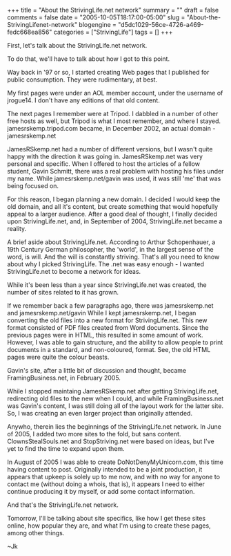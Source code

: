 +++
title = "About the StrivingLife.net network"
summary = ""
draft = false
comments = false
date = "2005-10-05T18:17:00-05:00"
slug = "About-the-StrivingLifenet-network"
blogengine = "d5dc1029-56ce-4726-a469-fedc668ea856"
categories = ["StrivingLife"]
tags = []
+++

<p>
First, let&#39;s talk about the StrivingLife.net network.
</p>
<p>
To do that, we&#39;ll have to talk about how I got to this point.<!--more-->
</p>
<p>
Way back in &#39;97 or so, I started creating Web pages that I published for public consumption.  They were rudimentary, at best.
</p>
<p>
My first pages were under an AOL member account, under the username of jrogue14.  I don&#39;t have any editions of that old content.
</p>
<p>
The next pages I remember were at Tripod.  I dabbled in a number of other free hosts as well, but Tripod is what I most remember, and where I stayed.  jamesrskemp.tripod.com became, in December 2002, an actual domain - jamesrskemp.net<!--adsense-->
</p>
<p>
JamesRSkemp.net had a number of different versions, but I wasn&#39;t quite happy with the direction it was going in.  JamesRSkemp.net was very personal and specific.  When I offered to host the articles of a fellow student, Gavin Schmitt, there was a real problem with hosting his files under my name.  While jamesrskemp.net/gavin was used, it was still &#39;me&#39; that was being focused on.
</p>
<p>
For this reason, I began planning a new domain.  I decided I would keep the old domain, and all it&#39;s content, but create something that would hopefully appeal to a larger audience.  After a good deal of thought, I finally decided upon StrivingLife.net, and, in September of 2004, StrivingLife.net became a reality.
</p>
<p>
A brief aside about StrivingLife.net.  According to Arthur Schopenhauer, a 19th Century German philosopher, the &#39;world&#39;, in the largest sense of the word, is will.  And the will is constantly striving.  That&#39;s all you need to know about why I picked StrivingLife.  The .net was easy enough - I wanted StrivingLife.net to become a network for ideas.
</p>
<p>
While it&#39;s been less than a year since StrivingLife.net was created, the number of sites related to it has grown.
</p>
<p>
If we remember back a few paragraphs ago, there was jamesrskemp.net and jamesrskemp.net/gavin  While I kept jamesrskemp.net, I began converting the old files into a new format for StrivingLife.net.  This new format consisted of PDF files created from Word documents.  Since the previous pages were in HTML, this resulted in some amount of work.  However, I was able to gain structure, and the ability to allow people to print documents in a standard, and non-coloured, format.  See, the old HTML pages were quite the colour beasts.
</p>
<p>
Gavin&#39;s site, after a little bit of discussion and thought, became FramingBusiness.net, in February 2005.
</p>
<p>
While I stopped maintaing JamesRSkemp.net after getting StrivingLife.net, redirecting old files to the new when I could, and while FramingBusiness.net was Gavin&#39;s content, I was still doing all of the layout work for the latter site.  So, I was creating an even larger project than originally attended.
</p>
<p>
Anywho, therein lies the beginnings of the StrivingLife.net network.  In June of 2005, I added two more sites to the fold, but sans content.   ClownsStealSouls.net and StopStriving.net were based on ideas, but I&#39;ve yet to find the time to expand upon them.
</p>
<p>
In August of 2005 I was able to create DoNotDenyMyUnicorn.com, this time having content to post.  Originally intended to be a joint production, it appears that upkeep is solely up to me now, and with no way for anyone to contact me (without doing a whois, that is), it appears I need to either continue producing it by myself, or add some contact information.
</p>
<p>
And that&#39;s the StrivingLife.net network.
</p>
<p>
Tomorrow, I&#39;ll be talking about site specifics, like how I get these sites online, how popular they are, and what I&#39;m using to create these pages, among other things.
</p>
<p>
~Jk
</p>

